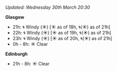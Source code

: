 *Updated: Wednesday 30th March 20:30*

**Glasgow**

* 21h: :cyclone: Windy (:sunny:) [:sunny: as of 18h, :cyclone:(:sunny:) as of 21h]
* 22h: :cyclone: Windy (:sunny:) [:sunny: as of 19h, :cyclone:(:sunny:) as of 21h]
* 23h: :cyclone: Windy (:sunny:) [:sunny: as of 20h, :cyclone:(:sunny:) as of 21h]
* 0h - 8h: :sunny: Clear

**Edinburgh**

* 21h - 8h: :sunny: Clear
